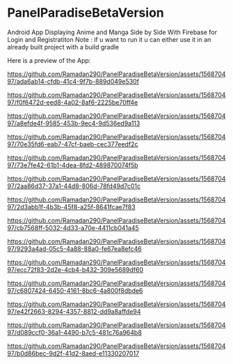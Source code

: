 # PanelParadiseBetaVersion
Android App Displaying Anime and Manga Side by Side
With Firebase for Login and Registratiton
Note : if u want to run it u can either use it in an already built project with a build gradle

Here is a preview of the App:

https://github.com/Ramadan290/PanelParadiseBetaVersion/assets/156870497/ada6ab14-cfdb-41c4-9f7b-889d049e530f



https://github.com/Ramadan290/PanelParadiseBetaVersion/assets/156870497/f0f6472d-eed8-4a02-8af6-2225be70ff4e



https://github.com/Ramadan290/PanelParadiseBetaVersion/assets/156870497/a8efde4f-9585-453b-9ec4-9d536ed9a113



https://github.com/Ramadan290/PanelParadiseBetaVersion/assets/156870497/70e35fd6-eab7-47cf-baeb-cec377eedf2c




https://github.com/Ramadan290/PanelParadiseBetaVersion/assets/156870497/73e7fe42-61b1-4dea-8fd2-489870074f5b


https://github.com/Ramadan290/PanelParadiseBetaVersion/assets/156870497/2aa86d37-37a1-44d8-806d-78fd49d7c01c



https://github.com/Ramadan290/PanelParadiseBetaVersion/assets/156870497/2d3abb1f-4b3b-45f8-a25f-8641fcae7f83




https://github.com/Ramadan290/PanelParadiseBetaVersion/assets/156870497/cb7568ff-5032-4d33-a70e-4411cb041a45




https://github.com/Ramadan290/PanelParadiseBetaVersion/assets/156870497/9293a4ad-05c5-4a88-88a0-fe67ea8efc46




https://github.com/Ramadan290/PanelParadiseBetaVersion/assets/156870497/ecc72f83-2d2e-4cb4-b432-309e5689df60





https://github.com/Ramadan290/PanelParadiseBetaVersion/assets/156870497/c6807424-6450-4161-8bc6-4a800f8dbde6




https://github.com/Ramadan290/PanelParadiseBetaVersion/assets/156870497/e42f2663-8294-4357-8812-dd9a8affde94



https://github.com/Ramadan290/PanelParadiseBetaVersion/assets/156870497/d089ccf0-36a1-4490-b7c5-481c76a964b8



https://github.com/Ramadan290/PanelParadiseBetaVersion/assets/156870497/b0d86bec-9d2f-41d2-8aed-e11330207017

